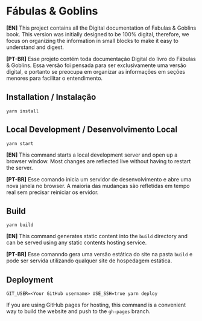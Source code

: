 # Fábulas & Goblins

**[EN]**
This project contains all the Digital documentation of Fabulas & Goblins book.
This version was initially designed to be 100% digital, therefore, we focus on organizing the information in small blocks to make it easy to understand and digest. 

**[PT-BR]**
Esse projeto contém toda documentação Digital do livro do Fábulas & Goblins.
Essa versão foi pensada para ser exclusivamente uma versão digital, e portanto se preocupa em organizar as informações em seções menores para facilitar o entendimento. 

## Installation / Instalação

```console
yarn install
```

## Local Development / Desenvolvimento Local

```console
yarn start
```

**[EN]**
This command starts a local development server and open up a browser window. Most changes are reflected live without having to restart the server.

**[PT-BR]**
Esse comando inicia um servidor de desenvolvimento e abre uma nova janela no browser. A maioria das mudanças são refletidas em tempo real sem precisar reiniciar os ervidor.


## Build

```console
yarn build
```

**[EN]**
This command generates static content into the `build` directory and can be served using any static contents hosting service.

**[PT-BR]**
Esse comanndo gera uma versão estática do site na pasta `build` e pode ser servida utilizando qualquer site de hospedagem estática.

## Deployment

```console
GIT_USER=<Your GitHub username> USE_SSH=true yarn deploy
```

If you are using GitHub pages for hosting, this command is a convenient way to build the website and push to the `gh-pages` branch.
